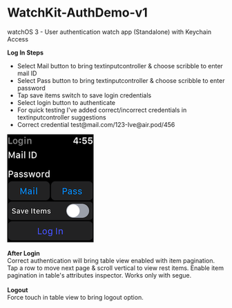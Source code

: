 # WatchKit-AuthDemo-v1
watchOS 3 - User authentication watch app (Standalone) with Keychain Access

<B>Log In Steps</B>
<ul>
<li>Select Mail button to bring textinputcontroller & choose scribble to enter mail ID</li>
<li>Select Pass button to bring textinputcontroller & choose scribble to enter password</li>
<li>Tap save items switch to save login credentials</li>
<li>Select login button to authenticate</li>
<li>For quick testing I've added correct/incorrect credentials in textinputcontroller suggestions</li>
<li>Correct credential test@mail.com/123-Ive@air.pod/456</li>
</ul>

![alt Tab](https://github.com/rrramanan/WatchKit-AuthDemo-v1/blob/master/homeScreen.png)&nbsp;&nbsp;&nbsp;&nbsp;&nbsp;&nbsp;
<br>

<B>After Login </B><br>
Correct authentication will bring table view enabled with item pagination. Tap a row to move next page & scroll vertical to view rest items. Enable item pagination in table's attributes inspector. Works only with segue.
<br><br>
<B>Logout</B><br>
Force touch in table view to bring logout option.
